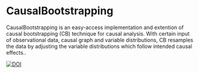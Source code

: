 # CausalBootstrapping
CausalBootstrapping is an easy-access implementation and extention of causal bootstrapping (CB) technique for causal analysis. With certain input of observational data, causal graph and variable distributions, CB resamples the data by adjusting the variable distributions which follow intended causal effects..

[![DOI](https://sandbox.zenodo.org/badge/715233323.svg)](https://sandbox.zenodo.org/doi/10.5072/zenodo.24049)

